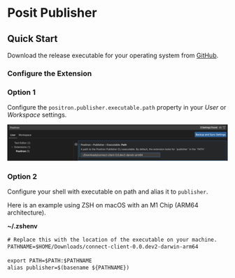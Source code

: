 # Posit Publisher

## Quick Start

Download the release executable for your operating system from [GitHub](https://github.com/rstudio/publishing-client/releases).

### Configure the Extension

### Option 1

Configure the `positron.publisher.executable.path` property in your *User* or *Workspace* settings.

![Settings](settings.png)

### Option 2

Configure your shell with executable on path and alias it to `publisher`.

Here is an example using ZSH on macOS with an M1 Chip (ARM64 architecture).

**~/.zshenv**
```shell
# Replace this with the location of the executable on your machine.
PATHNAME=$HOME/Downloads/connect-client-0.0.dev2-darwin-arm64

export PATH=$PATH:$PATHNAME
alias publisher=$(basename ${PATHNAME})
```
